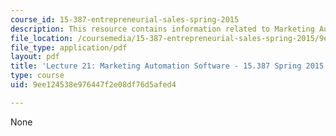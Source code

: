 ```yaml
---
course_id: 15-387-entrepreneurial-sales-spring-2015
description: This resource contains information related to Marketing Automation Software.
file_location: /coursemedia/15-387-entrepreneurial-sales-spring-2015/9ee124538e976447f2e08df76d5afed4_MIT15_387S15_Lecture21.pdf
file_type: application/pdf
layout: pdf
title: 'Lecture 21: Marketing Automation Software - 15.387 Spring 2015'
type: course
uid: 9ee124538e976447f2e08df76d5afed4

---
```

None